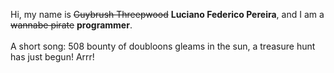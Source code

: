 Hi, my name is ~~Guybrush Threepwood~~ **Luciano Federico Pereira**, and I am a ~~wannabe pirate~~ **programmer**.<br><br>A short song: 508 bounty of doubloons gleams in the sun, a treasure hunt has just begun! Arrr!
